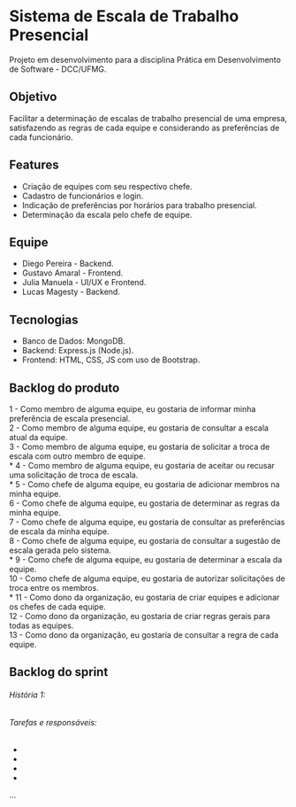 # Sistema de Escala de Trabalho Presencial
Projeto em desenvolvimento para a disciplina Prática em Desenvolvimento de Software - DCC/UFMG.

## Objetivo
Facilitar a determinação de escalas de trabalho presencial de uma empresa, satisfazendo as regras de cada equipe e considerando as preferências de cada funcionário.

## Features
- Criação de equipes com seu respectivo chefe.
- Cadastro de funcionários e login.
- Indicação de preferências por horários para trabalho presencial.
- Determinação da escala pelo chefe de equipe.

## Equipe
- Diego Pereira - Backend.
- Gustavo Amaral - Frontend.
- Julia Manuela - UI/UX e Frontend.
- Lucas Magesty - Backend.

## Tecnologias
- Banco de Dados: MongoDB.
- Backend: Express.js (Node.js).
- Frontend: HTML, CSS, JS com uso de Bootstrap.

## Backlog do produto
1 - Como membro de alguma equipe, eu gostaria de informar minha preferência de escala presencial. <br/>
2 - Como membro de alguma equipe, eu gostaria de consultar a escala atual da equipe. <br/>
3 - Como membro de alguma equipe, eu gostaria de solicitar a troca de escala com outro membro de equipe. <br/> *
4 - Como membro de alguma equipe, eu gostaria de aceitar ou recusar uma solicitação de troca de escala. <br/> *
5 - Como chefe de alguma equipe, eu gostaria de adicionar membros na minha equipe. <br/>
6 - Como chefe de alguma equipe, eu gostaria de determinar as regras da minha equipe. <br/>
7 - Como chefe de alguma equipe, eu gostaria de consultar as preferências de escala da minha equipe. <br/>
8 - Como chefe de alguma equipe, eu gostaria de consultar a sugestão de escala gerada pelo sistema. <br/> *
9 - Como chefe de alguma equipe, eu gostaria de determinar a escala da equipe. <br/>
10 - Como chefe de alguma equipe, eu gostaria de autorizar solicitações de troca entre os membros. <br/> *
11 - Como dono da organização, eu gostaria de criar equipes e adicionar os chefes de cada equipe. <br/>
12 - Como dono da organização, eu gostaria de criar regras gerais para todas as equipes. <br/>
13 - Como dono da organização, eu gostaria de consultar a regra de cada equipe. <br/>

## Backlog do sprint
###### História 1: 
###### Tarefas e responsáveis:
-
-
-
-

...
